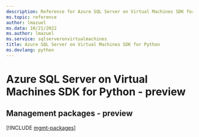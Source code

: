 ```yaml
---
description: Reference for Azure SQL Server on Virtual Machines SDK for Python
ms.topic: reference
author: lmazuel
ms.data: 10/21/2022
ms.author: lmazuel
ms.service: sqlserveronvirtualmachines
title: Azure SQL Server on Virtual Machines SDK for Python
ms.devlang: python
---
```

# Azure SQL Server on Virtual Machines SDK for Python - preview

## Management packages - preview
[!INCLUDE [mgmt-packages](sql-server-on-virtual-machines-mgmt-index.md)]